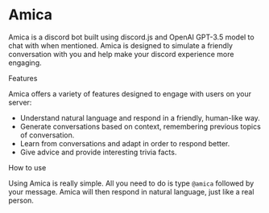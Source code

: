 # Amica

Amica is a discord bot built using discord.js and OpenAI GPT-3.5 model to chat with when mentioned. Amica is designed to simulate a friendly conversation with you and help make your discord experience more engaging.

Features

Amica offers a variety of features designed to engage with users on your server:

- Understand natural language and respond in a friendly, human-like way.
- Generate conversations based on context, remembering previous topics of conversation.
- Learn from conversations and adapt in order to respond better.
- Give advice and provide interesting trivia facts.

How to use

Using Amica is really simple. All you need to do is type `@amica` followed by your message. Amica will then respond in natural language, just like a real person.
